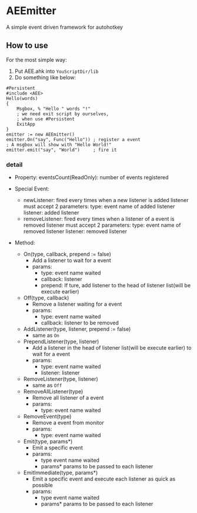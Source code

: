 # AEEmitter
A simple event driven framework for autohotkey

## How to use

For the most simple way:  
1. Put AEE.ahk into `YouScriptDir/lib`
2. Do something like below:
```autohotkey
#Persistent
#include <AEE>
Hello(words)
{
    Msgbox, % "Hello " words "!"
    ; we need exit script by ourselves, 
    ; when use #Persistent
    ExitApp
}
emitter := new AEEmitter()
emitter.On("say", Func("Hello")) ; register a event
; A msgbox will show with "Hello World!"
emitter.emit("say", "World")     ; fire it
```

### detail

- Property:
eventsCount(ReadOnly): number of events registered

- Special Event:
  - newListener: fired every times when a new listener is added
             listener must accept 2 parameters: 
                type: event name of added listener
                listener: added listener
  - removeListener: fired every times when a listener of a event is removed
             listener must accept 2 parameters: 
                type: event name of removed listener
                listener: removed listener
- Method:
  - On(type, callback, prepend := false)
    - Add a listener to wait for a event
    - params:
      - type: event name waited
      - callback: listener
      - prepend: If ture, add listener to the head of listener list(will be execute earlier)
  - Off(type, callback)
    - Remove a listener waiting for a event
    - params:
      - type: event name waited
      - callback: listener to be removed
  - AddListener(type, listener, prepend := false)
    - same as `On`
  - PrependListener(type, listener) 
    - Add a listener in the head of listener list(will be execute earlier) to wait for a event
    - params:
      - type: event name waited
      - listener: listener
  - RemoveListener(type, listener)
    - same as `Off`
  - RemoveAllListener(type)
    - Remove all listener of a event
    - params:
      - type: event name waited
  - RemoveEvent(type)
    - Remove a event from monitor
    - params:
      - type: event name waited
  - Emit(type, params*)
    - Emit a specific event 
    - params:
      - type event name waited
      - params* params to be passed to each listener
  - EmitImmediate(type, params*)
    - Emit a specific event and execute each listener as quick as possible
    - params:
      - type event name waited
      - params* params to be passed to each listener
